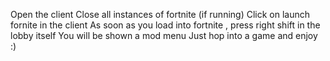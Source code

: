 Open the client
Close all instances of fortnite (if running)
Click on launch fornite in the client
As soon as you load into fortnite , press right shift in the lobby itself
You will be shown a mod menu
Just hop into a game and enjoy :) 
